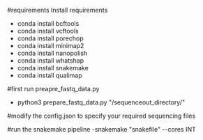 #requirements 
Install requirements
- conda install bcftools
- conda install vcftools
- conda install porechop
- conda install minimap2
- conda install nanopolish
- conda install whatshap
- conda install snakemake
- conda install qualimap

#first run preapre_fastq_data.py
- python3 prepare_fastq_data.py "/sequenceout_directory/"

#modify the config.json to specify your required sequencing files

#run the snakemake pipeline
-snakemake "snakefile" --cores INT

